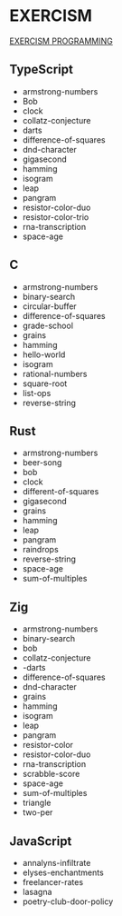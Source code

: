 # EXERCISM

[EXERCISM PROGRAMMING](https://exercism.org/)

## TypeScript

- armstrong-numbers
- Bob
- clock
- collatz-conjecture
- darts
- difference-of-squares
- dnd-character
- gigasecond
- hamming
- isogram
- leap
- pangram
- resistor-color-duo
- resistor-color-trio
- rna-transcription
- space-age

## C

- armstrong-numbers
- binary-search
- circular-buffer
- difference-of-squares
- grade-school
- grains
- hamming
- hello-world
- isogram
- rational-numbers
- square-root
- list-ops
- reverse-string

## Rust

- armstrong-numbers
- beer-song
- bob
- clock
- different-of-squares
- gigasecond
- grains
- hamming
- leap
- pangram
- raindrops
- reverse-string
- space-age
- sum-of-multiples

## Zig

- armstrong-numbers
- binary-search
- bob
- collatz-conjecture
- -darts
- difference-of-squares
- dnd-character
- grains
- hamming
- isogram
- leap
- pangram
- resistor-color
- resistor-color-duo
- rna-transcription
- scrabble-score
- space-age
- sum-of-multiples
- triangle
- two-per

## JavaScript

- annalyns-infiltrate
- elyses-enchantments
- freelancer-rates
- lasagna
- poetry-club-door-policy
